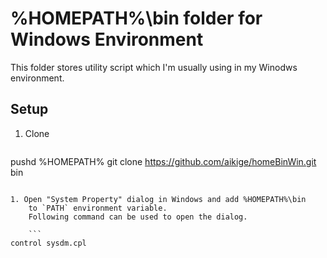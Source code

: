 %HOMEPATH%\bin folder for Windows Environment
=============================================

This folder stores utility script which I'm usually using in my Winodws environment.

## Setup

1. Clone

	```
pushd %HOMEPATH%
git clone https://github.com/aikige/homeBinWin.git bin
```

1. Open "System Property" dialog in Windows and add %HOMEPATH%\bin
	to `PATH` environment variable.
	Following command can be used to open the dialog.

	```
control sysdm.cpl
```
